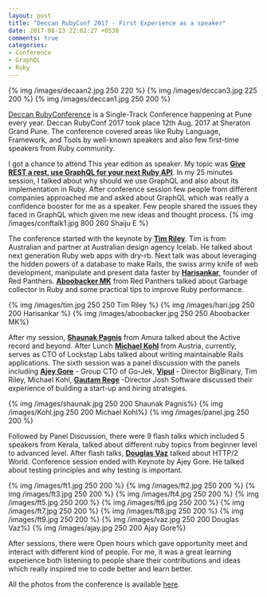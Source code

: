 ```yaml
---
layout: post
title: "Deccan RubyConf 2017 - First Experience as a speaker"
date: 2017-08-23 22:02:27 +0530
comments: true
categories:
- Conference
- GraphQL
- Ruby
---
```


<div class='post'>
  <div dir="ltr" style="text-align: left;" trbidi="on">
{% img /images/decaan2.jpg 250 220 %}
{% img /images/deccan3.jpg 225 200 %}
{% img /images/deccan1.jpg 250 200 %}
  <p><a href='http://www.deccanrubyconf.org/'>Deccan RubyConference</a> is a Single-Track Conference happening at Pune every year. Deccan RubyConf 2017 took place 12th Aug. 2017 at Sheraton Grand Pune. The conference covered areas like Ruby Language, Framework, and Tools by well-known speakers and also few first-time speakers from Ruby community.</p>

 I got a chance to attend This year edition as speaker. My topic was <strong><a href='http://slides.com/shaijunonu/graphql-8'>Give REST a rest, use GraphQL for your next Ruby API</a></strong>. In my 25 minutes session, I talked about why should we use GraphQL and also about its implementation in Ruby. After conference session few people from different companies approached me and asked about GraphQL which was really a confidence booster for me as a speaker. Few people shared the issues they faced in GraphQL which given me new ideas and thought process.
{% img /images/conftalk1.jpg 800 260 Shaiju E %}
<br/>
<p>
The conference started with the keynote by <strong><a href='https://twitter.com/timriley'>Tim Riley</a></strong>. Tim is from Australian and partner at Australian design agency Icelab. He talked about next generation Ruby web apps with dry-rb. Next talk was about leveraging the hidden powers of a database to make Rails, the swiss army knife of web development, manipulate and present data faster by <strong><a href='https://twitter.com/coderhs'>Harisankar</a></strong>, founder of Red Panthers. <strong><a href='https://twitter.com/_tachyons'>Aboobacker MK</a></strong> from Red Panthers talked about Garbage collector in Ruby and some practical tips to improve Ruby performance.</p>
{% img /images/tim.jpg 250 250 Tim Riley %}
{% img /images/hari.jpg 250 200 Harisankar %}
{% img /images/aboobacker.jpg 250 250 Aboobacker MK%}

<p>
After my session, <strong><a href='https://twitter.com/_kanuahs'>Shaunak Pagnis</a></strong> from Amura talked about the Active record and beyond.  After Lunch <strong><a href='https://twitter.com/citizen428'>Michael Kohl</a></strong> from Austria, currently, serves as CTO of Lockstap Labs talked about writing maintainable Rails applications. The sixth session was a panel discussion with the panels including <strong><a href='https://twitter.com/AjeyGore'>Ajey Gore</a></strong> - Group CTO of Go-Jek, <strong><a href='https://twitter.com/vipulnsward'>Vipul</a></strong> - Director BigBinary, Tim Riley, Michael Kohl, <strong><a href='https://twitter.com/gautamrege'>Gautam Rege</a></strong> -Director Josh Software discussed their experience of building a start-up and hiring strategies.
</p>
{% img /images/shaunak.jpg 250 200 Shaunak Pagnis%}
{% img /images/Kohl.jpg 250 200 Michael Kohl%}
{% img /images/panel.jpg 250 200 %}
<p>
Followed by Panel Discussion, there were 9 flash talks which included 5 speakers from Kerala, talked about different ruby topics from beginner level to advanced level.  After flash talks, <strong><a href='https://twitter.com/Mistcrafter'>Douglas Vaz</a></strong> talked about HTTP/2 World. Conference session ended with Keynote by Ajey Gore. He talked about testing principles and why testing is important.</p>
{% img /images/ft1.jpg 250 200 %}
{% img /images/ft2.jpg 250 200 %}
{% img /images/ft3.jpg 250 200 %}
{% img /images/ft4.jpg 250 200 %}
{% img /images/ft5.jpg 250 200 %}
{% img /images/ft6.jpg 250 200 %}
{% img /images/ft7.jpg 250 200 %}
{% img /images/ft8.jpg 250 200 %}
{% img /images/ft9.jpg 250 200 %}
{% img /images/vaz.jpg 250 200 Douglas Vaz%}
{% img /images/ajay.jpg 250 200 Ajay Gore%}
<p>
After sessions, there were Open hours which gave opportunity meet and interact with different kind of people. For me, it was a great learning experience both listening to people share their contributions and ideas which really inspired me to code better and learn better.</p>
All the photos from the conference is available <a href='https://photos.google.com/share/AF1QipP3Iw5g6YH6MRQnK_kkpXsfRrrJ0J_3VgNX89mifOJp54b6DxJSkOL0BTJAZ9C5yA?key=YjAyR0pGZ3hoZUh1SExPNXJxUk1OV1hhQkx6bjdB'>here</a>.
  </div>
</div>
